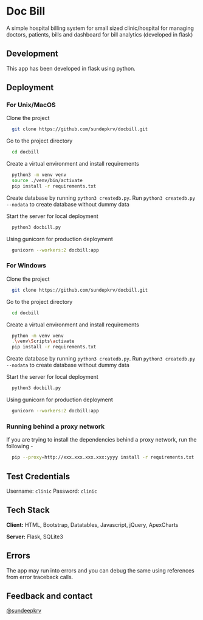 # Doc Bill
A simple hospital billing system for small sized clinic/hospital for managing doctors, patients, bills and dashboard for bill analytics (developed in flask)

## Development

This app has been developed in flask using python.

## Deployment

### For Unix/MacOS

Clone the project

```bash
  git clone https://github.com/sundepkrv/docbill.git
```

Go to the project directory

```bash
  cd docbill
```

Create a virtual environment and install requirements

```bash
  python3 -m venv venv
  source ./venv/bin/activate
  pip install -r requirements.txt
```

Create database by running ```python3 createdb.py```. Run ```python3 createdb.py --nodata``` to create database without dummy data

Start the server for local deployment

```bash
  python3 docbill.py
```

Using gunicorn for production deployment

```bash
  gunicorn --workers:2 docbill:app
```

### For Windows

Clone the project

```bash
  git clone https://github.com/sundepkrv/docbill.git
```

Go to the project directory

```bash
  cd docbill
```

Create a virtual environment and install requirements

```bash
  python -m venv venv
  .\venv\Scripts\activate
  pip install -r requirements.txt
```

Create database by running ```python3 createdb.py```. Run ```python3 createdb.py --nodata``` to create database without dummy data

Start the server for local deployment

```bash
  python3 docbill.py
```

Using gunicorn for production deployment

```bash
  gunicorn --workers:2 docbill:app
```

### Running behind a proxy network
If you are trying to install the dependencies behind a proxy network, run the following - 

```bash
  pip --proxy=http://xxx.xxx.xxx.xxx:yyyy install -r requirements.txt
```

## Test Credentials

Username: ```clinic```
Password: ```clinic```

## Tech Stack

**Client:** HTML, Bootstrap, Datatables, Javascript, jQuery, ApexCharts

**Server:** Flask, SQLite3

## Errors

The app may run into errors and you can debug the same using references from error traceback calls.

## Feedback and contact

[@sundeepkrv](https://github.com/sundeepkrv)
